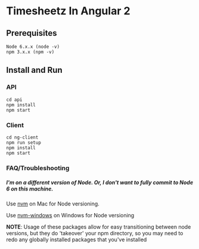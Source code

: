 # Timesheetz In Angular 2

## Prerequisites 

    Node 6.x.x (node -v)
    npm 3.x.x (npm -v)

## Install and Run

### API

    cd api
    npm install
    npm start

### Client
    cd ng-client
    npm run setup
    npm install
    npm start

    
### FAQ/Troubleshooting
##### I'm on a different version of Node. Or, I don't want to fully commit to Node 6 on this machine.
Use [nvm](https://github.com/creationix/nvm#install-script) on Mac for Node versioning.

Use [nvm-windows](https://github.com/coreybutler/nvm-windows/releases/download/1.1.1/nvm-setup.zip) on Windows for Node versioning

**NOTE**: Usage of these packages allow for easy transitioning between node versions, but they do 'takeover' your npm directory, so you may need to redo any globally installed packages that you've installed
